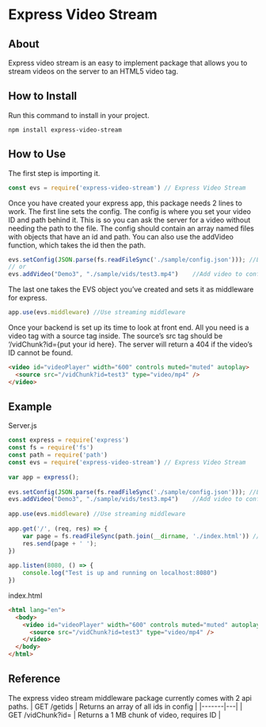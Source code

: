 # Express Video Stream
## About
Express video stream is an easy to implement package that allows you to stream videos on the server to an HTML5 video tag.

## How to Install
Run this command to install in your project.
```
npm install express-video-stream
```

## How to Use
The first step is importing it.
```javascript
const evs = require('express-video-stream') // Express Video Stream
```

Once you have created your express app, this package needs 2 lines to work. The first line sets the config. The config is where you set your video ID and path behind it. This is so you can ask the server for a video without needing the path to the file. The config should contain an array named files with objects that have an id and path. You can also use the addVideo function, which takes the id then the path.
```javascript
evs.setConfig(JSON.parse(fs.readFileSync('./sample/config.json'))); //Load config from file
// or
evs.addVideo("Demo3", "./sample/vids/test3.mp4")    //Add video to config
```
The last one takes the EVS object you’ve created and sets it as middleware for express.
```javascript
app.use(evs.middleware) //Use streaming middleware
```
Once your backend is set up its time to look at front end. All you need is a video tag with a source tag inside. The source’s src tag should be ‘/vidChunk?id={put your id here}. The server will return a 404 if the video’s ID cannot be found.
```html
<video id="videoPlayer" width="600" controls muted="muted" autoplay>
  <source src="/vidChunk?id=test3" type="video/mp4" />
</video>
```
## Example
Server.js
```javascript
const express = require('express')
const fs = require('fs')
const path = require('path')
const evs = require('express-video-stream') // Express Video Stream
 
var app = express();
 
evs.setConfig(JSON.parse(fs.readFileSync('./sample/config.json'))); //Load config from file
evs.addVideo("Demo3", "./sample/vids/test3.mp4")    //Add video to config
 
app.use(evs.middleware) //Use streaming middleware
 
app.get('/', (req, res) => {
    var page = fs.readFileSync(path.join(__dirname, './index.html')) // Load html into buffer
    res.send(page + ' ');
})
 
app.listen(8080, () => {
    console.log("Test is up and running on localhost:8080")
})
```

index.html
```html
<html lang="en">
  <body>
    <video id="videoPlayer" width="600" controls muted="muted" autoplay>
      <source src="/vidChunk?id=test3" type="video/mp4" />
    </video>
  </body>
</html>
```
## Reference
The express video stream middleware package currently comes with 2 api paths.
| GET /getids  | Returns an array of all ids in config |
|-------|---|
| GET /vidChunk?id=<id here> | Returns a 1 MB chunk of video, requires ID |

